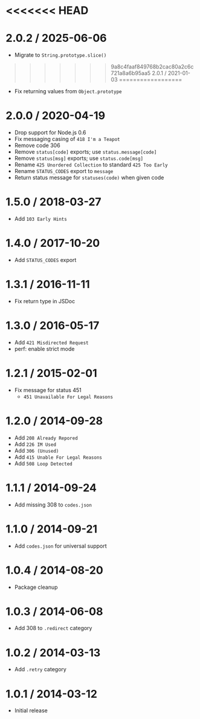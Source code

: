 <<<<<<< HEAD
=======
2.0.2 / 2025-06-06
==================

  * Migrate to `String.prototype.slice()`

>>>>>>> 9a8c4faaf849768b2cac80a2c6c721a8a6b95aa5
2.0.1 / 2021-01-03
==================

  * Fix returning values from `Object.prototype`

2.0.0 / 2020-04-19
==================

  * Drop support for Node.js 0.6
  * Fix messaging casing of `418 I'm a Teapot`
  * Remove code 306
  * Remove `status[code]` exports; use `status.message[code]`
  * Remove `status[msg]` exports; use `status.code[msg]`
  * Rename `425 Unordered Collection` to standard `425 Too Early`
  * Rename `STATUS_CODES` export to `message`
  * Return status message for `statuses(code)` when given code

1.5.0 / 2018-03-27
==================

  * Add `103 Early Hints`

1.4.0 / 2017-10-20
==================

  * Add `STATUS_CODES` export

1.3.1 / 2016-11-11
==================

  * Fix return type in JSDoc

1.3.0 / 2016-05-17
==================

  * Add `421 Misdirected Request`
  * perf: enable strict mode

1.2.1 / 2015-02-01
==================

  * Fix message for status 451
    - `451 Unavailable For Legal Reasons`

1.2.0 / 2014-09-28
==================

  * Add `208 Already Repored`
  * Add `226 IM Used`
  * Add `306 (Unused)`
  * Add `415 Unable For Legal Reasons`
  * Add `508 Loop Detected`

1.1.1 / 2014-09-24
==================

  * Add missing 308 to `codes.json`

1.1.0 / 2014-09-21
==================

  * Add `codes.json` for universal support

1.0.4 / 2014-08-20
==================

  * Package cleanup

1.0.3 / 2014-06-08
==================

  * Add 308 to `.redirect` category

1.0.2 / 2014-03-13
==================

  * Add `.retry` category

1.0.1 / 2014-03-12
==================

  * Initial release
